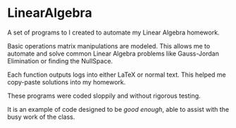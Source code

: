 # LinearAlgebra
A set of programs to I created to automate my Linear Algebra homework.

Basic operations matrix manipulations are modeled.
This allows me to automate and solve common Linear Algebra problems like Gauss-Jordan Elimination or finding the NullSpace.

Each function outputs logs into either LaTeX or normal text. This helped me copy-paste solutions into my homework.

These programs were coded sloppily and without rigorous testing.

It is an example of code designed to be _good enough_, able to assist with the busy work of the class.
